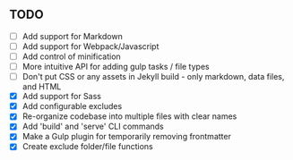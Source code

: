 TODO
---

- [ ] Add support for Markdown
- [ ] Add support for Webpack/Javascript
- [ ] Add control of minification
- [ ] More intuitive API for adding gulp tasks / file types
- [ ] Don't put CSS or any assets in Jekyll build - only markdown, data files, and HTML
- [x] Add support for Sass
- [x] Add configurable excludes
- [x] Re-organize codebase into multiple files with clear names
- [x] Add 'build' and 'serve' CLI commands
- [x] Make a Gulp plugin for temporarily removing frontmatter
- [x] Create exclude folder/file functions
